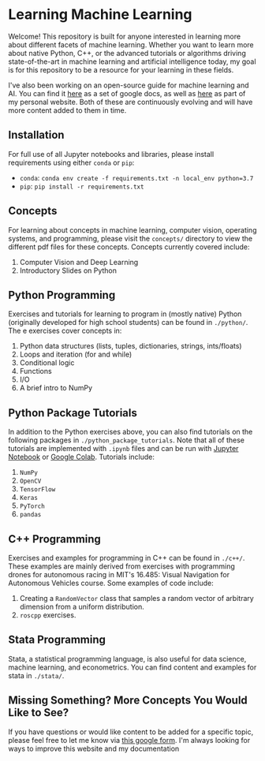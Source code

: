 # Learning Machine Learning

Welcome!  This repository is built for anyone interested in learning more about different facets of machine learning.  Whether you want to learn more about native Python, C++, or the advanced tutorials or algorithms driving state-of-the-art in machine learning and artificial intelligence today, my goal is for this repository to be a resource for your learning in these fields.

I've also been working on an open-source guide for machine learning and AI.  You can find it [here](https://docs.google.com/document/d/1XS8DIW_nVHKe8Gfp6hK24GMVcaM4TKbZCMEVxJfdG7Y/edit?usp=sharing) as a set of google docs, as well as [here](https://rmsander.github.io/documentation/index.html) as part of my personal website.  Both of these are continuously evolving and will have more content added to them in time.

## Installation
For full use of all Jupyter notebooks and libraries, please install requirements using either `conda` or `pip`:

- `conda`: `conda env create -f requirements.txt -n local_env python=3.7`
- `pip`: `pip install -r requirements.txt`

## Concepts
For learning about concepts in machine learning, computer vision, operating systems, and programming, please visit the `concepts/` directory to view the different pdf files for these concepts.  Concepts currently covered include:

1. Computer Vision and Deep Learning
2. Introductory Slides on Python

## Python Programming
Exercises and tutorials for learning to program in (mostly native) Python (originally developed for high school students) can be found in `./python/`.  The e exercises cover concepts in:

1. Python data structures (lists, tuples, dictionaries, strings, ints/floats)
2. Loops and iteration (for and while)
3. Conditional logic
4. Functions
5. I/O
6. A brief intro to NumPy

## Python Package Tutorials
In addition to the Python exercises above, you can also find tutorials on the following packages in `./python_package_tutorials`.  Note that all of these tutorials are implemented with `.ipynb` files and can be run with [Jupyter Notebook](https://jupyter.org/) or [Google Colab](https://colab.research.google.com/).  Tutorials include:

1. `NumPy`
2. `OpenCV`
3. `TensorFlow`
4. `Keras`
5. `PyTorch`
6. `pandas` 

## C++ Programming
Exercises and examples for programming in C++ can be found in `./c++/`.  These examples are mainly derived from exercises with programming drones for autonomous racing in MIT's 16.485: Visual Navigation for Autonomous Vehicles course.  Some examples of code include:

1. Creating a `RandomVector` class that samples a random vector of arbitrary dimension from a uniform distribution.
2. `roscpp` exercises.

## Stata Programming
Stata, a statistical programming language, is also useful for data science, machine learning, and econometrics.  You can find content and examples for stata in   `./stata/`.

## Missing Something?  More Concepts You Would Like to See?
If you have questions or would like content to be added for a specific topic, please feel free to let me know via [this google form](https://forms.gle/yH4NxYYQsqjNexuQ8).  I'm always looking for ways to improve this website and my documentation

